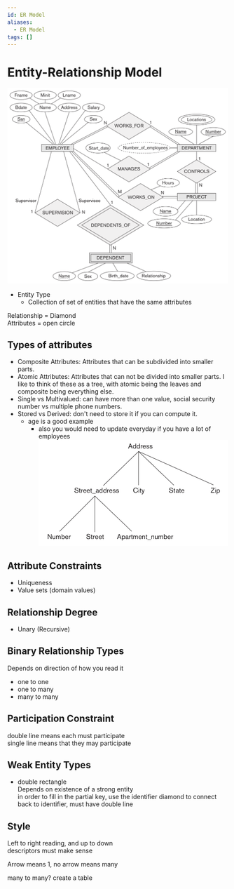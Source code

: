 ```yaml
---
id: ER Model
aliases:
  - ER Model
tags: []
---
```


# Entity-Relationship Model
![erModel](../Images/erModel.png) 

- Entity Type
  - Collection of set of entities that have the same attributes  

Relationship = Diamond   
Attributes = open circle

## Types of attributes
- Composite Attributes: Attributes that can be subdivided into smaller parts. 
- Atomic Attributes: Attributes that can not be divided into smaller parts. 
I like to think of these as a tree, with atomic being the leaves and composite being everything else. 
- Single vs Multivalued: can have more than one value, social security number vs multiple phone numbers.  
- Stored vs Derived: don't need to store it if you can compute it.
  - age is a good example
    - also you would need to update everyday if you have a lot of employees
![compositeAttributes](../Images/compositeAttributes.png) 

## Attribute Constraints 
- Uniqueness 
- Value sets (domain values)

## Relationship Degree 
- Unary (Recursive) 

## Binary Relationship Types 
Depends on direction of how you read it
- one to one 
- one to many 
- many to many 

## Participation Constraint 
double line means each must participate  
single line means that they may participate

## Weak Entity Types
- double rectangle   
Depends on existence of a strong entity  
in order to fill in the partial key, use the identifier diamond 
to connect back to identifier, must have double line  

## Style
Left to right reading, and up to down  
descriptors must make sense  


Arrow means 1, no arrow means many 

many to many? create a table 
